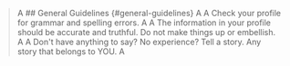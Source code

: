 
>A ## General Guidelines {#general-guidelines}
>A
>A Check your profile for grammar and spelling errors.
>A
>A The information in your profile should be accurate and truthful. Do not make things up or embellish.
>A
>A Don't have anything to say? No experience? Tell a story. Any story that belongs to YOU.
>A 